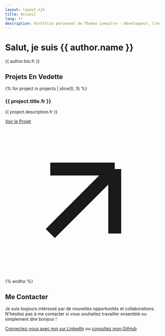 ```yaml
---
layout: layout.njk
title: Accueil
lang: fr
description: Portfolio personnel de Thomas Lemaitre - Développeur, Créateur, Passionné d'Open Source
---
```


<div class="hero">
    <h1>Salut, je suis {{ author.name }}</h1>
    <p>{{ author.bio.fr }}</p>
</div>

<section>
    <h2>Projets En Vedette</h2>
    <div class="projects-grid">
        {% for project in projects | slice(0, 3) %}
        <div class="project-card">
            <div class="project-card-header">
                <h3>{{ project.title.fr }}</h3>
            </div>
            <div class="project-card-body">
                <p>{{ project.description.fr }}</p>
            </div>
            <div class="project-card-footer">
                <a href="{{ project.link }}" class="project-link" target="_blank" rel="noopener noreferrer">
                    Voir le Projet
                    <svg viewBox="0 0 24 24" fill="none" stroke="currentColor" stroke-width="2">
                        <path d="M7 17L17 7M17 7H7M17 7V17"/>
                    </svg>
                </a>
            </div>
        </div>
        {% endfor %}
    </div>
</section>

<section>
    <h2>Me Contacter</h2>
    <p>Je suis toujours intéressé par de nouvelles opportunités et collaborations. N'hésitez pas à me contacter si vous souhaitez travailler ensemble ou simplement dire bonjour !</p>
    <p>
        <a href="{{ author.linkedin }}" target="_blank" rel="noopener noreferrer">Connectez-vous avec moi sur LinkedIn</a> ou 
        <a href="{{ author.github }}" target="_blank" rel="noopener noreferrer">consultez mon GitHub</a>
    </p>
</section>
